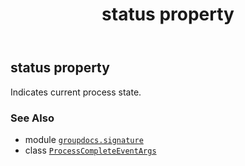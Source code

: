 ﻿---
title: status property
second_title: GroupDocs.Signature for Python via .NET API References
description: 
type: docs
url: /python-net/groupdocs.signature/processcompleteeventargs/status/
is_root: false
weight: 50
---

## status property


Indicates current process state.

### See Also
* module [`groupdocs.signature`](../../)
* class [`ProcessCompleteEventArgs`](/signature/python-net/groupdocs.signature/processcompleteeventargs)

